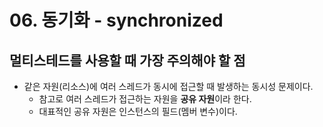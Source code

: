 # 06. 동기화 - synchronized

## 멀티스테드를 사용할 때 가장 주의해야 할 점
- 같은 자원(리소스)에 여러 스레드가 동시에 접근할 때 발생하는 동시성 문제이다.
  - 참고로 여러 스레드가 접근하는 자원을 **공유 자원**이라 한다.
  - 대표적인 공유 자원은 인스턴스의 필드(멤버 변수)이다.
